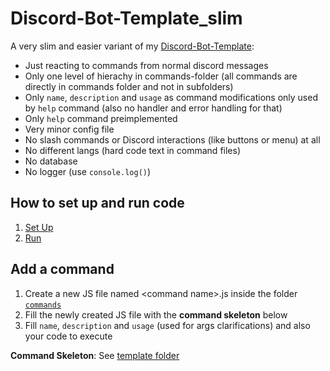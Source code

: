 # Discord-Bot-Template_slim
A very slim and easier variant of my [Discord-Bot-Template](https://github.com/EliasSchaut/Discord-Bot-Template):
* Just reacting to commands from normal discord messages
* Only one level of hierachy in commands-folder (all commands are directly in commands folder and not in subfolders)
* Only `name`, `description` and `usage` as command modifications only used by `help` command (also no handler and error handling for that)
* Only `help` command preimplemented
* Very minor config file
* No slash commands or Discord interactions (like buttons or menu) at all
* No different langs (hard code text in command files)
* No database
* No logger (use `console.log()`)

## How to set up and run code
1. [Set Up](https://github.com/EliasSchaut/Discord-Bot-Template/wiki/Set-up)
1. [Run](https://github.com/EliasSchaut/Discord-Bot-Template/wiki/Run)

## Add a command
1. Create a new JS file named \<command name\>.js inside the folder [`commands`](https://github.com/EliasSchaut/Discord-Bot-Template_slim/tree/main/src/commands)
2. Fill the newly created JS file with the **command skeleton** below
3. Fill `name`, `description` and `usage` (used for args clarifications) and also your code to execute

**Command Skeleton**: See [template folder](https://github.com/EliasSchaut/Discord-Bot-Template_slim/blob/main/template/command.js)
